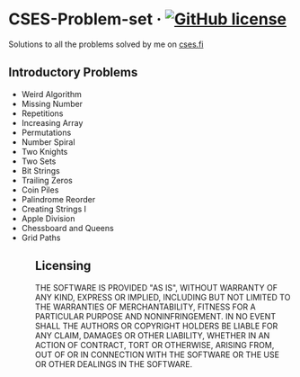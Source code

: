 # CSES-Problem-set &middot; [![GitHub license](https://img.shields.io/badge/license-MIT-blue.svg?style=flat-square)](https://github.com/mishrakeshav/CSES-Problem-Set/blob/master/LICENSE)


Solutions to all the problems solved by me on <a href = "https://cses.fi/problemset/">cses.fi</a>
## Introductory Problems 

<ul>
  <li>Weird Algorithm</li>
  <li>Missing Number</li>
  <li>Repetitions</li>
  <li>Increasing Array</li>
  <li>Permutations</li>
  <li>Number Spiral</li>
  <li>Two Knights</li>
  <li>Two Sets</li>
  <li>Bit Strings</li>
  <li>Trailing Zeros</li>
  <li>Coin Piles</li>
  <li>Palindrome Reorder</li>
  <li>Creating Strings I</li>
  <li>Apple Division</li>
  <li>Chessboard and Queens</li>
  <li>Grid Paths</li>
<ul>

## Licensing

THE SOFTWARE IS PROVIDED "AS IS", WITHOUT WARRANTY OF ANY KIND, EXPRESS OR
IMPLIED, INCLUDING BUT NOT LIMITED TO THE WARRANTIES OF MERCHANTABILITY,
FITNESS FOR A PARTICULAR PURPOSE AND NONINFRINGEMENT. IN NO EVENT SHALL THE
AUTHORS OR COPYRIGHT HOLDERS BE LIABLE FOR ANY CLAIM, DAMAGES OR OTHER
LIABILITY, WHETHER IN AN ACTION OF CONTRACT, TORT OR OTHERWISE, ARISING FROM,
OUT OF OR IN CONNECTION WITH THE SOFTWARE OR THE USE OR OTHER DEALINGS IN THE
SOFTWARE.

